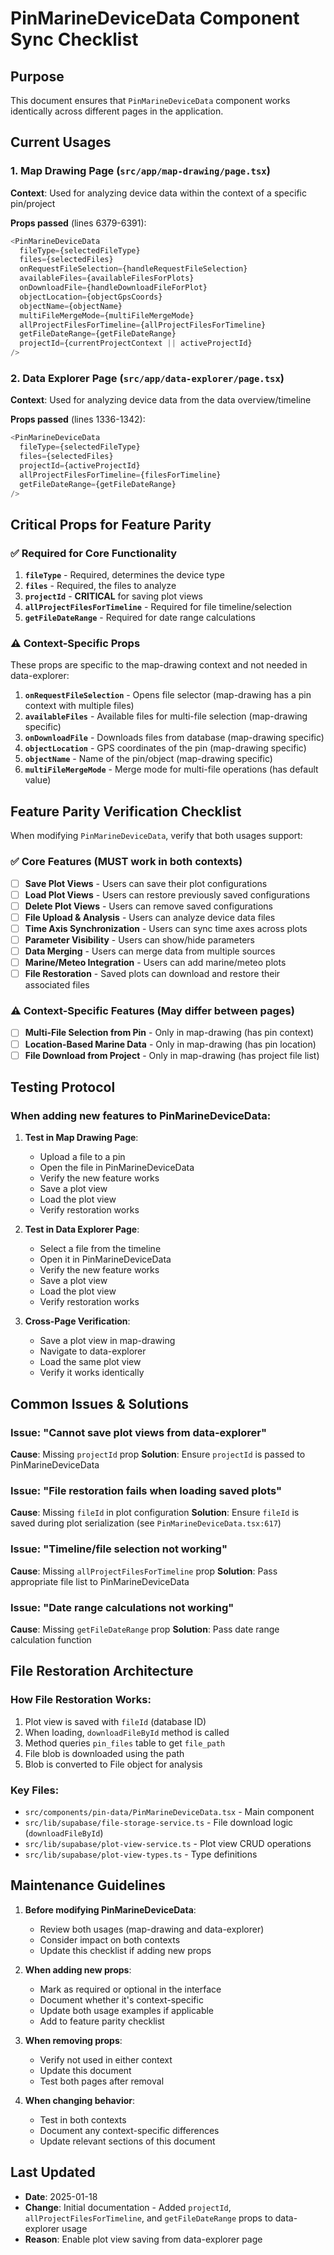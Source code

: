 # PinMarineDeviceData Component Sync Checklist

## Purpose
This document ensures that `PinMarineDeviceData` component works identically across different pages in the application.

## Current Usages

### 1. Map Drawing Page (`src/app/map-drawing/page.tsx`)
**Context**: Used for analyzing device data within the context of a specific pin/project

**Props passed** (lines 6379-6391):
```typescript
<PinMarineDeviceData
  fileType={selectedFileType}
  files={selectedFiles}
  onRequestFileSelection={handleRequestFileSelection}
  availableFiles={availableFilesForPlots}
  onDownloadFile={handleDownloadFileForPlot}
  objectLocation={objectGpsCoords}
  objectName={objectName}
  multiFileMergeMode={multiFileMergeMode}
  allProjectFilesForTimeline={allProjectFilesForTimeline}
  getFileDateRange={getFileDateRange}
  projectId={currentProjectContext || activeProjectId}
/>
```

### 2. Data Explorer Page (`src/app/data-explorer/page.tsx`)
**Context**: Used for analyzing device data from the data overview/timeline

**Props passed** (lines 1336-1342):
```typescript
<PinMarineDeviceData
  fileType={selectedFileType}
  files={selectedFiles}
  projectId={activeProjectId}
  allProjectFilesForTimeline={filesForTimeline}
  getFileDateRange={getFileDateRange}
/>
```

## Critical Props for Feature Parity

### ✅ Required for Core Functionality
1. **`fileType`** - Required, determines the device type
2. **`files`** - Required, the files to analyze
3. **`projectId`** - **CRITICAL** for saving plot views
4. **`allProjectFilesForTimeline`** - Required for file timeline/selection
5. **`getFileDateRange`** - Required for date range calculations

### ⚠️ Context-Specific Props
These props are specific to the map-drawing context and not needed in data-explorer:

1. **`onRequestFileSelection`** - Opens file selector (map-drawing has a pin context with multiple files)
2. **`availableFiles`** - Available files for multi-file selection (map-drawing specific)
3. **`onDownloadFile`** - Downloads files from database (map-drawing specific)
4. **`objectLocation`** - GPS coordinates of the pin (map-drawing specific)
5. **`objectName`** - Name of the pin/object (map-drawing specific)
6. **`multiFileMergeMode`** - Merge mode for multi-file operations (has default value)

## Feature Parity Verification Checklist

When modifying `PinMarineDeviceData`, verify that both usages support:

### ✅ Core Features (MUST work in both contexts)
- [ ] **Save Plot Views** - Users can save their plot configurations
- [ ] **Load Plot Views** - Users can restore previously saved configurations
- [ ] **Delete Plot Views** - Users can remove saved configurations
- [ ] **File Upload & Analysis** - Users can analyze device data files
- [ ] **Time Axis Synchronization** - Users can sync time axes across plots
- [ ] **Parameter Visibility** - Users can show/hide parameters
- [ ] **Data Merging** - Users can merge data from multiple sources
- [ ] **Marine/Meteo Integration** - Users can add marine/meteo plots
- [ ] **File Restoration** - Saved plots can download and restore their associated files

### ⚠️ Context-Specific Features (May differ between pages)
- [ ] **Multi-File Selection from Pin** - Only in map-drawing (has pin context)
- [ ] **Location-Based Marine Data** - Only in map-drawing (has pin location)
- [ ] **File Download from Project** - Only in map-drawing (has project file list)

## Testing Protocol

### When adding new features to PinMarineDeviceData:

1. **Test in Map Drawing Page**:
   - Upload a file to a pin
   - Open the file in PinMarineDeviceData
   - Verify the new feature works
   - Save a plot view
   - Load the plot view
   - Verify restoration works

2. **Test in Data Explorer Page**:
   - Select a file from the timeline
   - Open it in PinMarineDeviceData
   - Verify the new feature works
   - Save a plot view
   - Load the plot view
   - Verify restoration works

3. **Cross-Page Verification**:
   - Save a plot view in map-drawing
   - Navigate to data-explorer
   - Load the same plot view
   - Verify it works identically

## Common Issues & Solutions

### Issue: "Cannot save plot views from data-explorer"
**Cause**: Missing `projectId` prop
**Solution**: Ensure `projectId` is passed to PinMarineDeviceData

### Issue: "File restoration fails when loading saved plots"
**Cause**: Missing `fileId` in plot configuration
**Solution**: Ensure `fileId` is saved during plot serialization (see `PinMarineDeviceData.tsx:617`)

### Issue: "Timeline/file selection not working"
**Cause**: Missing `allProjectFilesForTimeline` prop
**Solution**: Pass appropriate file list to PinMarineDeviceData

### Issue: "Date range calculations not working"
**Cause**: Missing `getFileDateRange` prop
**Solution**: Pass date range calculation function

## File Restoration Architecture

### How File Restoration Works:
1. Plot view is saved with `fileId` (database ID)
2. When loading, `downloadFileById` method is called
3. Method queries `pin_files` table to get `file_path`
4. File blob is downloaded using the path
5. Blob is converted to File object for analysis

### Key Files:
- `src/components/pin-data/PinMarineDeviceData.tsx` - Main component
- `src/lib/supabase/file-storage-service.ts` - File download logic (`downloadFileById`)
- `src/lib/supabase/plot-view-service.ts` - Plot view CRUD operations
- `src/lib/supabase/plot-view-types.ts` - Type definitions

## Maintenance Guidelines

1. **Before modifying PinMarineDeviceData**:
   - Review both usages (map-drawing and data-explorer)
   - Consider impact on both contexts
   - Update this checklist if adding new props

2. **When adding new props**:
   - Mark as required or optional in the interface
   - Document whether it's context-specific
   - Update both usage examples if applicable
   - Add to feature parity checklist

3. **When removing props**:
   - Verify not used in either context
   - Update this document
   - Test both pages after removal

4. **When changing behavior**:
   - Test in both contexts
   - Document any context-specific differences
   - Update relevant sections of this document

## Last Updated
- **Date**: 2025-01-18
- **Change**: Initial documentation - Added `projectId`, `allProjectFilesForTimeline`, and `getFileDateRange` props to data-explorer usage
- **Reason**: Enable plot view saving from data-explorer page

